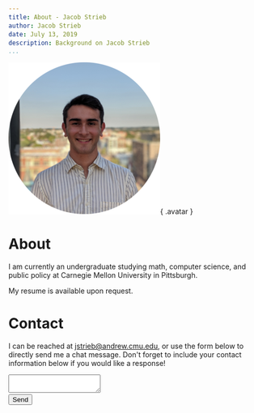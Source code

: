 ```yaml
---
title: About - Jacob Strieb
author: Jacob Strieb
date: July 13, 2019
description: Background on Jacob Strieb
...
```


![](headshot.png){ .avatar }

# About

I am currently an undergraduate studying math, computer science, and public
policy at Carnegie Mellon University in Pittsburgh.

My resume is available upon request.

# Contact

I can be reached at [jstrieb@andrew.cmu.edu](mailto:jstrieb@andrew.cmu.edu), or
use the form below to directly send me a chat message. Don't forget to include
your contact information below if you would like a response!

<div class="contact-form">
<form action="https://api.groupme.com/v3/bots/post?bot_id=706deaf523f339bcee544e833b" method="post">
<textarea name="text" maxlength="999"></textarea><br />
<input id="bot_id" name="bot_id" type="hidden" value=" 	706deaf523f339bcee544e833b">
<button>Send</button>
</form>
</div>
